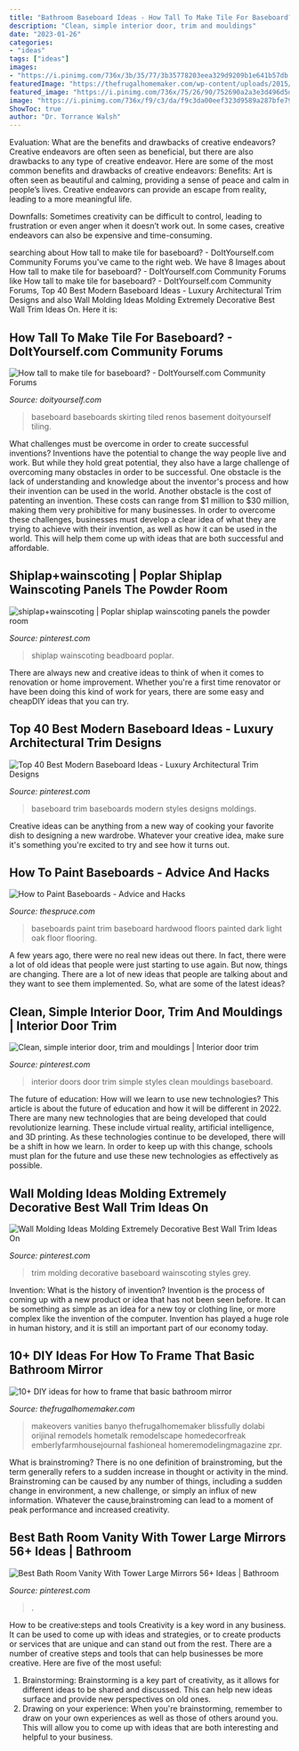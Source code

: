 ```yaml
---
title: "Bathroom Baseboard Ideas - How Tall To Make Tile For Baseboard?"
description: "Clean, simple interior door, trim and mouldings"
date: "2023-01-26"
categories:
- "ideas"
tags: ["ideas"]
images:
- "https://i.pinimg.com/736x/3b/35/77/3b35778203eea329d9209b1e641b57db.jpg"
featuredImage: "https://thefrugalhomemaker.com/wp-content/uploads/2015/01/Bathroom-Remodel-479x720.jpg"
featured_image: "https://i.pinimg.com/736x/75/26/90/752690a2a3e3d496d5de7f142c606636.jpg"
image: "https://i.pinimg.com/736x/f9/c3/da/f9c3da00eef323d9589a287bfe79818e.jpg"
ShowToc: true
author: "Dr. Torrance Walsh"
---
```



Evaluation: What are the benefits and drawbacks of creative endeavors?
Creative endeavors are often seen as beneficial, but there are also drawbacks to any type of creative endeavor. Here are some of the most common benefits and drawbacks of creative endeavors: 
Benefits: Art is often seen as beautiful and calming, providing a sense of peace and calm in people’s lives. Creative endeavors can provide an escape from reality, leading to a more meaningful life.

Downfalls: Sometimes creativity can be difficult to control, leading to frustration or even anger when it doesn’t work out. In some cases, creative endeavors can also be expensive and time-consuming.

	

		
searching about How tall to make tile for baseboard? - DoItYourself.com Community Forums you've came to the right web. We have 8 Images about How tall to make tile for baseboard? - DoItYourself.com Community Forums like How tall to make tile for baseboard? - DoItYourself.com Community Forums, Top 40 Best Modern Baseboard Ideas - Luxury Architectural Trim Designs and also Wall Molding Ideas Molding Extremely Decorative Best Wall Trim Ideas On. Here it is:
		
    
## How Tall To Make Tile For Baseboard? - DoItYourself.com Community Forums

<img loading=lazy src="https://www.doityourself.com/forum/attachments/wall-flooring-indoor-tiling/69356d1470605013-how-tall-make-tile-baseboard-20d1550a7476f88b40b67899d429345f.jpg" onerror="this.onerror=null;this.src='https://tse1.mm.bing.net/th?id=OIP.Iup52y3ZNt8UQQjCcVK9TgAAAA&amp;pid=15.1';" alt="How tall to make tile for baseboard? - DoItYourself.com Community Forums">

_Source: doityourself.com_

>baseboard baseboards skirting tiled renos basement doityourself tiling. 

	

What challenges must be overcome in order to create successful inventions?
Inventions have the potential to change the way people live and work. But while they hold great potential, they also have a large challenge of overcoming many obstacles in order to be successful. One obstacle is the lack of understanding and knowledge about the inventor's process and how their invention can be used in the world. Another obstacle is the cost of patenting an invention. These costs can range from $1 million to $30 million, making them very prohibitive for many businesses. In order to overcome these challenges, businesses must develop a clear idea of what they are trying to achieve with their invention, as well as how it can be used in the world. This will help them come up with ideas that are both successful and affordable.

    
## Shiplap+wainscoting | Poplar Shiplap Wainscoting Panels The Powder Room

<img loading=lazy src="https://i.pinimg.com/736x/f9/c3/da/f9c3da00eef323d9589a287bfe79818e.jpg" onerror="this.onerror=null;this.src='https://tse4.mm.bing.net/th?id=OIP.cq9T23KxsKP1fba_GYZbPgHaLH&amp;pid=15.1';" alt="shiplap+wainscoting | Poplar shiplap wainscoting panels the powder room">

_Source: pinterest.com_

>shiplap wainscoting beadboard poplar. 

	

There are always new and creative ideas to think of when it comes to renovation or home improvement. Whether you're a first time renovator or have been doing this kind of work for years, there are some easy and cheapDIY ideas that you can try.

    
## Top 40 Best Modern Baseboard Ideas - Luxury Architectural Trim Designs

<img loading=lazy src="https://i.pinimg.com/736x/19/fd/0d/19fd0db8dd9e6b16bb4be4dcd567661c.jpg" onerror="this.onerror=null;this.src='https://tse1.mm.bing.net/th?id=OIP.BpIiIJ1dq9sqczsBn8BklQHaHa&amp;pid=15.1';" alt="Top 40 Best Modern Baseboard Ideas - Luxury Architectural Trim Designs">

_Source: pinterest.com_

>baseboard trim baseboards modern styles designs moldings. 

	

Creative ideas can be anything from a new way of cooking your favorite dish to designing a new wardrobe. Whatever your creative idea, make sure it's something you're excited to try and see how it turns out.

    
## How To Paint Baseboards - Advice And Hacks

<img loading=lazy src="https://fthmb.tqn.com/4baE3aiBeFVb-GlxxkkITv3k-WI=/2124x1413/filters:fill(auto,1)/150207475-56a49f1b5f9b58b7d0d7e0d6.jpg" onerror="this.onerror=null;this.src='https://tse3.mm.bing.net/th?id=OIP.q8Zw8oKA0L88RoMO0WxdTQHaE7&amp;pid=15.1';" alt="How to Paint Baseboards - Advice and Hacks">

_Source: thespruce.com_

>baseboards paint trim baseboard hardwood floors painted dark light oak floor flooring. 

	

A few years ago, there were no real new ideas out there. In fact, there were a lot of old ideas that people were just starting to use again. But now, things are changing. There are a lot of new ideas that people are talking about and they want to see them implemented. So, what are some of the latest ideas?

    
## Clean, Simple Interior Door, Trim And Mouldings | Interior Door Trim

<img loading=lazy src="https://i.pinimg.com/736x/25/67/21/25672183e83e6d1cf5c8d00ce4dff8cf--white-interior-doors-painting-interior-doors.jpg" onerror="this.onerror=null;this.src='https://tse2.mm.bing.net/th?id=OIP.ZsRKLY-G1XZf4Jq-XS7XggAAAA&amp;pid=15.1';" alt="Clean, simple interior door, trim and mouldings | Interior door trim">

_Source: pinterest.com_

>interior doors door trim simple styles clean mouldings baseboard. 

	

The future of education: How will we learn to use new technologies?
This article is about the future of education and how it will be different in 2022. There are many new technologies that are being developed that could revolutionize learning. These include virtual reality, artificial intelligence, and 3D printing. As these technologies continue to be developed, there will be a shift in how we learn. In order to keep up with this change, schools must plan for the future and use these new technologies as effectively as possible.

    
## Wall Molding Ideas Molding Extremely Decorative Best Wall Trim Ideas On

<img loading=lazy src="https://i.pinimg.com/736x/3b/35/77/3b35778203eea329d9209b1e641b57db.jpg" onerror="this.onerror=null;this.src='https://tse1.mm.bing.net/th?id=OIP.EKTm0seL1SDcP8_GWSinrwHaJ5&amp;pid=15.1';" alt="Wall Molding Ideas Molding Extremely Decorative Best Wall Trim Ideas On">

_Source: pinterest.com_

>trim molding decorative baseboard wainscoting styles grey. 

	

Invention: What is the history of invention?
Invention is the process of coming up with a new product or idea that has not been seen before. It can be something as simple as an idea for a new toy or clothing line, or more complex like the invention of the computer. Invention has played a huge role in human history, and it is still an important part of our economy today.

    
## 10+ DIY Ideas For How To Frame That Basic Bathroom Mirror

<img loading=lazy src="https://thefrugalhomemaker.com/wp-content/uploads/2015/01/Bathroom-Remodel-479x720.jpg" onerror="this.onerror=null;this.src='https://tse3.mm.bing.net/th?id=OIP.sVpAybfIa8PX1tALIu00VwHaLI&amp;pid=15.1';" alt="10+ DIY ideas for how to frame that basic bathroom mirror">

_Source: thefrugalhomemaker.com_

>makeovers vanities banyo thefrugalhomemaker blissfully dolabi orijinal remodels hometalk remodelscape homedecorfreak emberlyfarmhousejournal fashioneal homeremodelingmagazine zpr. 

	

What is brainstroming?
There is no one definition of brainstroming, but the term generally refers to a sudden increase in thought or activity in the mind. Brainstroming can be caused by any number of things, including a sudden change in environment, a new challenge, or simply an influx of new information. Whatever the cause,brainstroming can lead to a moment of peak performance and increased creativity.

    
## Best Bath Room Vanity With Tower Large Mirrors 56+ Ideas | Bathroom

<img loading=lazy src="https://i.pinimg.com/736x/75/26/90/752690a2a3e3d496d5de7f142c606636.jpg" onerror="this.onerror=null;this.src='https://tse4.mm.bing.net/th?id=OIP.n6vqqhZN6TgqijxCMnWpSwAAAA&amp;pid=15.1';" alt="Best Bath Room Vanity With Tower Large Mirrors 56+ Ideas | Bathroom">

_Source: pinterest.com_

>. 

	

How to be creative:steps and tools
Creativity is a key word in any business. It can be used to come up with ideas and strategies, or to create products or services that are unique and can stand out from the rest.
There are a number of creative steps and tools that can help businesses be more creative. Here are five of the most useful: 
1. Brainstorming: Brainstorming is a key part of creativity, as it allows for different ideas to be shared and discussed. This can help new ideas surface and provide new perspectives on old ones. 
2. Drawing on your experience: When you're brainstorming, remember to draw on your own experiences as well as those of others around you. This will allow you to come up with ideas that are both interesting and helpful to your business. 

